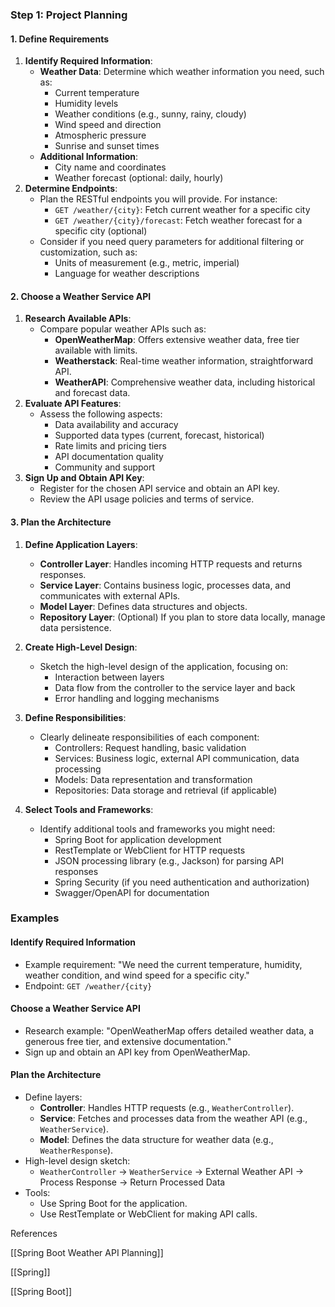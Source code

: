 ### Step 1: Project Planning

#### 1. Define Requirements

1. **Identify Required Information**:
    - **Weather Data**: Determine which weather information you need, such as:
        - Current temperature
        - Humidity levels
        - Weather conditions (e.g., sunny, rainy, cloudy)
        - Wind speed and direction
        - Atmospheric pressure
        - Sunrise and sunset times
    - **Additional Information**:
        - City name and coordinates
        - Weather forecast (optional: daily, hourly)
2. **Determine Endpoints**:
    - Plan the RESTful endpoints you will provide. For instance:
        - `GET /weather/{city}`: Fetch current weather for a specific city
        - `GET /weather/{city}/forecast`: Fetch weather forecast for a specific city (optional)
    - Consider if you need query parameters for additional filtering or customization, such as:
        - Units of measurement (e.g., metric, imperial)
        - Language for weather descriptions

#### 2. Choose a Weather Service API

1. **Research Available APIs**:
    - Compare popular weather APIs such as:
        - **OpenWeatherMap**: Offers extensive weather data, free tier available with limits.
        - **Weatherstack**: Real-time weather information, straightforward API.
        - **WeatherAPI**: Comprehensive weather data, including historical and forecast data.
2. **Evaluate API Features**:
    - Assess the following aspects:
        - Data availability and accuracy
        - Supported data types (current, forecast, historical)
        - Rate limits and pricing tiers
        - API documentation quality
        - Community and support
3. **Sign Up and Obtain API Key**:
    - Register for the chosen API service and obtain an API key.
    - Review the API usage policies and terms of service.

#### 3. Plan the Architecture
1. **Define Application Layers**:
    - **Controller Layer**: Handles incoming HTTP requests and returns responses.
    - **Service Layer**: Contains business logic, processes data, and communicates with external APIs.
    - **Model Layer**: Defines data structures and objects.
    - **Repository Layer**: (Optional) If you plan to store data locally, manage data persistence.
2. **Create High-Level Design**:
    - Sketch the high-level design of the application, focusing on:
        - Interaction between layers
        - Data flow from the controller to the service layer and back
        - Error handling and logging mechanisms
3. **Define Responsibilities**:
    - Clearly delineate responsibilities of each component:
        - Controllers: Request handling, basic validation
        - Services: Business logic, external API communication, data processing
        - Models: Data representation and transformation
        - Repositories: Data storage and retrieval (if applicable)
4. **Select Tools and Frameworks**:
    
    - Identify additional tools and frameworks you might need:
        - Spring Boot for application development
        - RestTemplate or WebClient for HTTP requests
        - JSON processing library (e.g., Jackson) for parsing API responses
        - Spring Security (if you need authentication and authorization)
        - Swagger/OpenAPI for documentation

### Examples

#### Identify Required Information

- Example requirement: "We need the current temperature, humidity, weather condition, and wind speed for a specific city."
- Endpoint: `GET /weather/{city}`

#### Choose a Weather Service API

- Research example: "OpenWeatherMap offers detailed weather data, a generous free tier, and extensive documentation."
- Sign up and obtain an API key from OpenWeatherMap.

#### Plan the Architecture

- Define layers:
    - **Controller**: Handles HTTP requests (e.g., `WeatherController`).
    - **Service**: Fetches and processes data from the weather API (e.g., `WeatherService`).
    - **Model**: Defines the data structure for weather data (e.g., `WeatherResponse`).
- High-level design sketch:
    - `WeatherController` -> `WeatherService` -> External Weather API -> Process Response -> Return Processed Data
- Tools:
    - Use Spring Boot for the application.
    - Use RestTemplate or WebClient for making API calls.





References

[[Spring Boot Weather API Planning]]

[[Spring]]

[[Spring Boot]]
